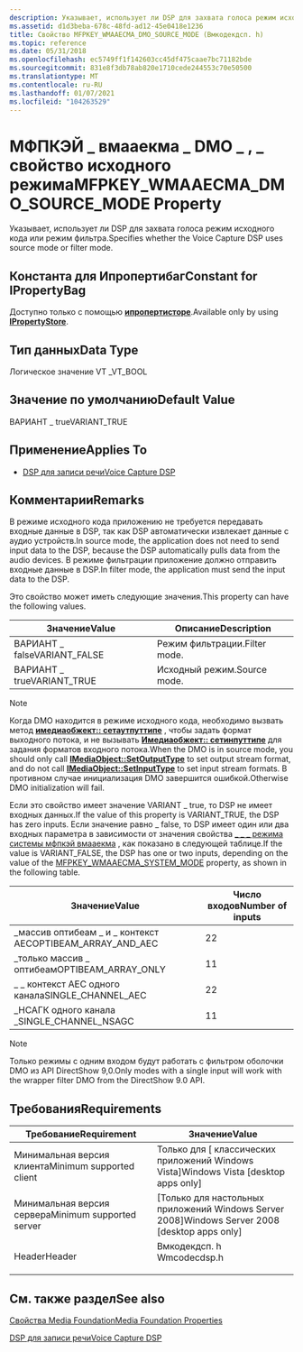 ```yaml
---
description: Указывает, использует ли DSP для захвата голоса режим исходного кода или режим фильтра.
ms.assetid: d1d3beba-678c-48fd-ad12-45e0418e1236
title: Свойство MFPKEY_WMAAECMA_DMO_SOURCE_MODE (Вмкодекдсп. h)
ms.topic: reference
ms.date: 05/31/2018
ms.openlocfilehash: ec5749ff1f142603cc45df475caae7bc71182bde
ms.sourcegitcommit: 831e8f3db78ab820e1710cede244553c70e50500
ms.translationtype: MT
ms.contentlocale: ru-RU
ms.lasthandoff: 01/07/2021
ms.locfileid: "104263529"
---
```

# <a name="mfpkey_wmaaecma_dmo_source_mode-property"></a><span data-ttu-id="8824e-103">МФПКЭЙ \_ вмааекма \_ DMO \_ , \_ свойство исходного режима</span><span class="sxs-lookup"><span data-stu-id="8824e-103">MFPKEY\_WMAAECMA\_DMO\_SOURCE\_MODE Property</span></span>

<span data-ttu-id="8824e-104">Указывает, использует ли DSP для захвата голоса режим исходного кода или режим фильтра.</span><span class="sxs-lookup"><span data-stu-id="8824e-104">Specifies whether the Voice Capture DSP uses source mode or filter mode.</span></span>

## <a name="constant-for-ipropertybag"></a><span data-ttu-id="8824e-105">Константа для Ипропертибаг</span><span class="sxs-lookup"><span data-stu-id="8824e-105">Constant for IPropertyBag</span></span>

<span data-ttu-id="8824e-106">Доступно только с помощью [**ипропертисторе**](/windows/win32/api/propsys/nn-propsys-ipropertystore).</span><span class="sxs-lookup"><span data-stu-id="8824e-106">Available only by using [**IPropertyStore**](/windows/win32/api/propsys/nn-propsys-ipropertystore).</span></span>

## <a name="data-type"></a><span data-ttu-id="8824e-107">Тип данных</span><span class="sxs-lookup"><span data-stu-id="8824e-107">Data Type</span></span>

<span data-ttu-id="8824e-108">Логическое значение VT \_</span><span class="sxs-lookup"><span data-stu-id="8824e-108">VT\_BOOL</span></span>

## <a name="default-value"></a><span data-ttu-id="8824e-109">Значение по умолчанию</span><span class="sxs-lookup"><span data-stu-id="8824e-109">Default Value</span></span>

<span data-ttu-id="8824e-110">ВАРИАНТ \_ true</span><span class="sxs-lookup"><span data-stu-id="8824e-110">VARIANT\_TRUE</span></span>

## <a name="applies-to"></a><span data-ttu-id="8824e-111">Применение</span><span class="sxs-lookup"><span data-stu-id="8824e-111">Applies To</span></span>

-   [<span data-ttu-id="8824e-112">DSP для записи речи</span><span class="sxs-lookup"><span data-stu-id="8824e-112">Voice Capture DSP</span></span>](voicecapturedmo.md)

## <a name="remarks"></a><span data-ttu-id="8824e-113">Комментарии</span><span class="sxs-lookup"><span data-stu-id="8824e-113">Remarks</span></span>

<span data-ttu-id="8824e-114">В режиме исходного кода приложению не требуется передавать входные данные в DSP, так как DSP автоматически извлекает данные с аудио устройств.</span><span class="sxs-lookup"><span data-stu-id="8824e-114">In source mode, the application does not need to send input data to the DSP, because the DSP automatically pulls data from the audio devices.</span></span> <span data-ttu-id="8824e-115">В режиме фильтрации приложение должно отправить входные данные в DSP.</span><span class="sxs-lookup"><span data-stu-id="8824e-115">In filter mode, the application must send the input data to the DSP.</span></span>

<span data-ttu-id="8824e-116">Это свойство может иметь следующие значения.</span><span class="sxs-lookup"><span data-stu-id="8824e-116">This property can have the following values.</span></span>



| <span data-ttu-id="8824e-117">Значение</span><span class="sxs-lookup"><span data-stu-id="8824e-117">Value</span></span>          | <span data-ttu-id="8824e-118">Описание</span><span class="sxs-lookup"><span data-stu-id="8824e-118">Description</span></span>  |
|----------------|--------------|
| <span data-ttu-id="8824e-119">ВАРИАНТ \_ false</span><span class="sxs-lookup"><span data-stu-id="8824e-119">VARIANT\_FALSE</span></span> | <span data-ttu-id="8824e-120">Режим фильтрации.</span><span class="sxs-lookup"><span data-stu-id="8824e-120">Filter mode.</span></span> |
| <span data-ttu-id="8824e-121">ВАРИАНТ \_ true</span><span class="sxs-lookup"><span data-stu-id="8824e-121">VARIANT\_TRUE</span></span>  | <span data-ttu-id="8824e-122">Исходный режим.</span><span class="sxs-lookup"><span data-stu-id="8824e-122">Source mode.</span></span> |



 

> [!Note]  
> <span data-ttu-id="8824e-123">Когда DMO находится в режиме исходного кода, необходимо вызвать метод [**имедиаобжект:: сетаутпуттипе**](/previous-versions/windows/desktop/api/mediaobj/nf-mediaobj-imediaobject-setoutputtype) , чтобы задать формат выходного потока, и не вызывать [**Имедиаобжект:: сетинпуттипе**](/previous-versions/windows/desktop/api/mediaobj/nf-mediaobj-imediaobject-setinputtype) для задания форматов входного потока.</span><span class="sxs-lookup"><span data-stu-id="8824e-123">When the DMO is in source mode, you should only call [**IMediaObject::SetOutputType**](/previous-versions/windows/desktop/api/mediaobj/nf-mediaobj-imediaobject-setoutputtype) to set output stream format, and do not call [**IMediaObject::SetInputType**](/previous-versions/windows/desktop/api/mediaobj/nf-mediaobj-imediaobject-setinputtype) to set input stream formats.</span></span> <span data-ttu-id="8824e-124">В противном случае инициализация DMO завершится ошибкой.</span><span class="sxs-lookup"><span data-stu-id="8824e-124">Otherwise DMO initialization will fail.</span></span>

 

<span data-ttu-id="8824e-125">Если это свойство имеет значение VARIANT \_ true, то DSP не имеет входных данных.</span><span class="sxs-lookup"><span data-stu-id="8824e-125">If the value of this property is VARIANT\_TRUE, the DSP has zero inputs.</span></span> <span data-ttu-id="8824e-126">Если значение равно \_ false, то DSP имеет один или два входных параметра в зависимости от значения свойства [ \_ \_ \_ режима системы мфпкэй вмааекма](mfpkey-wmaaecma-system-modeproperty.md) , как показано в следующей таблице.</span><span class="sxs-lookup"><span data-stu-id="8824e-126">If the value is VARIANT\_FALSE, the DSP has one or two inputs, depending on the value of the [MFPKEY\_WMAAECMA\_SYSTEM\_MODE](mfpkey-wmaaecma-system-modeproperty.md) property, as shown in the following table.</span></span>



| <span data-ttu-id="8824e-127">Значение</span><span class="sxs-lookup"><span data-stu-id="8824e-127">Value</span></span>                     | <span data-ttu-id="8824e-128">Число входов</span><span class="sxs-lookup"><span data-stu-id="8824e-128">Number of inputs</span></span> |
|---------------------------|------------------|
| <span data-ttu-id="8824e-129">\_массив оптибеам \_ и \_ контекст AEC</span><span class="sxs-lookup"><span data-stu-id="8824e-129">OPTIBEAM\_ARRAY\_AND\_AEC</span></span> | <span data-ttu-id="8824e-130">2</span><span class="sxs-lookup"><span data-stu-id="8824e-130">2</span></span>                |
| <span data-ttu-id="8824e-131">\_только массив \_ оптибеам</span><span class="sxs-lookup"><span data-stu-id="8824e-131">OPTIBEAM\_ARRAY\_ONLY</span></span>     | <span data-ttu-id="8824e-132">1</span><span class="sxs-lookup"><span data-stu-id="8824e-132">1</span></span>                |
| <span data-ttu-id="8824e-133">\_ \_ контекст AEC одного канала</span><span class="sxs-lookup"><span data-stu-id="8824e-133">SINGLE\_CHANNEL\_AEC</span></span>      | <span data-ttu-id="8824e-134">2</span><span class="sxs-lookup"><span data-stu-id="8824e-134">2</span></span>                |
| <span data-ttu-id="8824e-135">\_НСАГК одного канала \_</span><span class="sxs-lookup"><span data-stu-id="8824e-135">SINGLE\_CHANNEL\_NSAGC</span></span>    | <span data-ttu-id="8824e-136">1</span><span class="sxs-lookup"><span data-stu-id="8824e-136">1</span></span>                |



 

> [!Note]  
> <span data-ttu-id="8824e-137">Только режимы с одним входом будут работать с фильтром оболочки DMO из API DirectShow 9,0.</span><span class="sxs-lookup"><span data-stu-id="8824e-137">Only modes with a single input will work with the wrapper filter DMO from the DirectShow 9.0 API.</span></span>

 

## <a name="requirements"></a><span data-ttu-id="8824e-138">Требования</span><span class="sxs-lookup"><span data-stu-id="8824e-138">Requirements</span></span>



| <span data-ttu-id="8824e-139">Требование</span><span class="sxs-lookup"><span data-stu-id="8824e-139">Requirement</span></span> | <span data-ttu-id="8824e-140">Значение</span><span class="sxs-lookup"><span data-stu-id="8824e-140">Value</span></span> |
|-------------------------------------|-----------------------------------------------------------------------------------------|
| <span data-ttu-id="8824e-141">Минимальная версия клиента</span><span class="sxs-lookup"><span data-stu-id="8824e-141">Minimum supported client</span></span><br/> | <span data-ttu-id="8824e-142">Только для \[ классических приложений Windows Vista\]</span><span class="sxs-lookup"><span data-stu-id="8824e-142">Windows Vista \[desktop apps only\]</span></span><br/>                                          |
| <span data-ttu-id="8824e-143">Минимальная версия сервера</span><span class="sxs-lookup"><span data-stu-id="8824e-143">Minimum supported server</span></span><br/> | <span data-ttu-id="8824e-144">\[Только для настольных приложений Windows Server 2008\]</span><span class="sxs-lookup"><span data-stu-id="8824e-144">Windows Server 2008 \[desktop apps only\]</span></span><br/>                                    |
| <span data-ttu-id="8824e-145">Header</span><span class="sxs-lookup"><span data-stu-id="8824e-145">Header</span></span><br/>                   | <dl> <span data-ttu-id="8824e-146"><dt>Вмкодекдсп. h</dt></span><span class="sxs-lookup"><span data-stu-id="8824e-146"><dt>Wmcodecdsp.h</dt></span></span> </dl> |



## <a name="see-also"></a><span data-ttu-id="8824e-147">См. также раздел</span><span class="sxs-lookup"><span data-stu-id="8824e-147">See also</span></span>

<dl> <dt>

[<span data-ttu-id="8824e-148">Свойства Media Foundation</span><span class="sxs-lookup"><span data-stu-id="8824e-148">Media Foundation Properties</span></span>](media-foundation-properties.md)
</dt> <dt>

[<span data-ttu-id="8824e-149">DSP для записи речи</span><span class="sxs-lookup"><span data-stu-id="8824e-149">Voice Capture DSP</span></span>](voicecapturedmo.md)
</dt> </dl>

 

 
